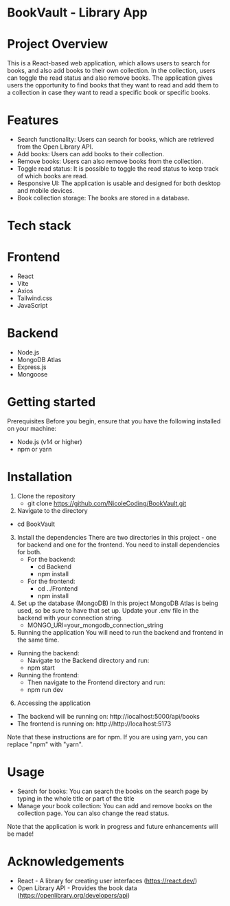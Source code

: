 # BookVault - Library App

# Project Overview
This is a React-based web application, which allows users to search for books, and also add books to their own collection. In the collection, users can toggle the read status and also remove books.
The application gives users the opportunity to find books that they want to read and add them to a collection in case they want to read a specific book or specific books. 

# Features
- Search functionality: Users can search for books, which are retrieved from the Open Library API.
- Add books: Users can add books to their collection.
- Remove books: Users can also remove books from the collection.
- Toggle read status: It is possible to toggle the read status to keep track of which books are read.
- Responsive UI: The application is usable and designed for both desktop and mobile devices.
- Book collection storage: The books are stored in a database.

# Tech stack
# Frontend
- React
- Vite
- Axios
- Tailwind.css
- JavaScript

# Backend
- Node.js
- MongoDB Atlas
- Express.js
- Mongoose


# Getting started
Prerequisites
Before you begin, ensure that you have the following installed on your machine:
- Node.js (v14 or higher)
- npm or yarn

# Installation
1. Clone the repository
   - git clone https://github.com/NicoleCoding/BookVault.git
2.  Navigate to the directory
   - cd BookVault
3. Install the dependencies
   There are two directories in this project - one for backend and one for the frontend. You need to install dependencies for both.
   - For the backend:
      - cd Backend
      - npm install
   - For the frontend:
      - cd ../Frontend
      - npm install
4. Set up the database (MongoDB)
In this project MongoDB Atlas is being used, so be sure to have that set up. Update your .env file in the backend with your connection string.
   - MONGO_URI=your_mongodb_connection_string
5. Running the application
You will need to run the backend and frontend in the same time.
- Running the backend:
    - Navigate to the Backend directory and run:
    - npm start
 - Running the frontend:
    - Then navigate to the Frontend directory and run:
    - npm run dev
 6. Accessing the application
 - The backend will be running on: http://localhost:5000/api/books
 - The frontend is running on: http://http://localhost:5173

 Note that these instructions are for npm. If you are using yarn, you can replace "npm" with "yarn".

# Usage
- Search for books: You can search the books on the search page by typing in the whole title or part of the title
- Manage your book collection: You can add and remove books on the collection page. You can also change the read status.

Note that the application is work in progress and future enhancements will be made!

# Acknowledgements
- React - A library for creating user interfaces (https://react.dev/)
- Open Library API - Provides the book data (https://openlibrary.org/developers/api)






